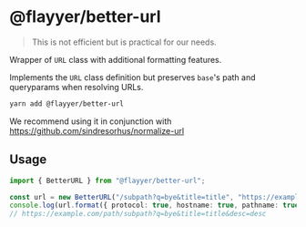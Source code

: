 # @flayyer/better-url

> This is not efficient but is practical for our needs.

Wrapper of `URL` class with additional formatting features.

Implements the `URL` class definition but preserves `base`'s path and queryparams when resolving URLs.

```sh
yarn add @flayyer/better-url
```

We recommend using it in conjunction with https://github.com/sindresorhus/normalize-url

## Usage

```ts
import { BetterURL } from "@flayyer/better-url";

const url = new BetterURL("/subpath?q=bye&title=title", "https://example.com/path?q=hello&desc=desc");
console.log(url.format({ protocol: true, hostname: true, pathname: true, search: true }));
// https://example.com/path/subpath?q=bye&title=title&desc=desc
```
